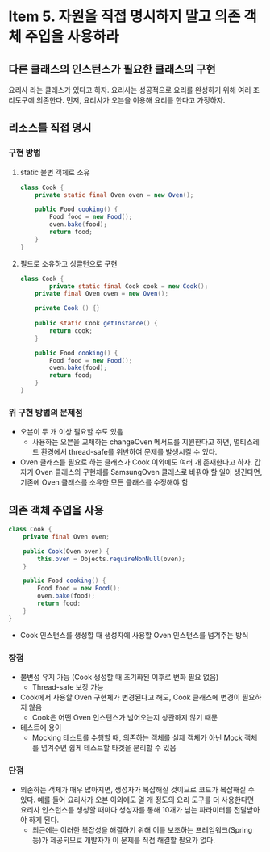 # Item 5. 자원을 직접 명시하지 말고 의존 객체 주입을 사용하라

## 다른 클래스의 인스턴스가 필요한 클래스의 구현

요리사 라는 클래스가 있다고 하자. 요리사는 성공적으로 요리를 완성하기 위해 여러 조리도구에 의존한다. 먼저, 요리사가 오븐을 이용해 요리를 한다고 가정하자.

## 리소스를 직접 명시

### 구현 방법

1. static 불변 객체로 소유
    
    ```java
    class Cook {
        private static final Oven oven = new Oven();
    
        public Food cooking() {
            Food food = new Food();
            oven.bake(food);
            return food;
        }
    }
    ```
    
2. 필드로 소유하고 싱글턴으로 구현
    
    ```java
    class Cook {
    		private static final Cook cook = new Cook();
        private final Oven oven = new Oven();
    
        private Cook () {}
        
        public static Cook getInstance() {
            return cook;
        }
    
        public Food cooking() {
            Food food = new Food();
            oven.bake(food);
            return food;
        }
    }
    ```
    

### 위 구현 방법의 문제점

- 오븐이 두 개 이상 필요할 수도 있음
    - 사용하는 오븐을 교체하는 changeOven 메서드를 지원한다고 하면, 멀티스레드 환경에서 thread-safe를 위반하여 문제를 발생시킬 수 있다.
- Oven 클래스를 필요로 하는 클래스가 Cook 이외에도 여러 개 존재한다고 하자. 갑자기 Oven 클래스의 구현체를 SamsungOven 클래스로 바꿔야 할 일이 생긴다면, 기존에 Oven 클래스를 소유한 모든 클래스를 수정해야 함

## 의존 객체 주입을 사용

```java
class Cook {
    private final Oven oven;

    public Cook(Oven oven) {
        this.oven = Objects.requireNonNull(oven);
    }

    public Food cooking() {
        Food food = new Food();
        oven.bake(food);
        return food;
    }
}
```

- Cook 인스턴스를 생성할 때 생성자에 사용할 Oven 인스턴스를 넘겨주는 방식

### 장점

- 불변성 유지 가능 (Cook 생성할 때 초기화된 이후로 변화 필요 없음)
    - Thread-safe 보장 가능
- Cook에서 사용할 Oven 구현체가 변경된다고 해도, Cook 클래스에 변경이 필요하지 않음
    - Cook은 어떤 Oven 인스턴스가 넘어오는지 상관하지 않기 때문
- 테스트에 용이
    - Mocking 테스트를 수행할 때, 의존하는 객체를 실제 객체가 아닌 Mock 객체를 넘겨주면 쉽게 테스트할 타겟을 분리할 수 있음

### 단점

- 의존하는 객체가 매우 많아지면, 생성자가 복잡해질 것이므로 코드가 복잡해질 수 있다. 예를 들어 요리사가 오븐 이외에도 열 개 정도의 요리 도구를 더 사용한다면 요리사 인스턴스를 생성할 때마다 생성자를 통해 10개가 넘는 파라미터를 전달받아야 하게 된다.
    - 최근에는 이러한 복잡성을 해결하기 위해 이를 보조하는 프레임워크(Spring 등)가 제공되므로 개발자가 이 문제를 직접 해결할 필요가 없다.
